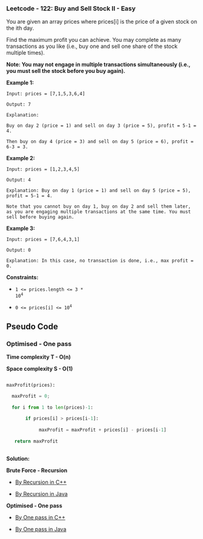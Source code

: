 ### Leetcode - 122: Buy and Sell Stock II - Easy

You are given an array prices where prices[i] is the price of a given stock on the ith day.

Find the maximum profit you can achieve. You may complete as many transactions as you like (i.e., buy one and sell one share of the stock multiple times).

**Note: You may not engage in multiple transactions simultaneously (i.e., you must sell the stock before you buy again).**
 
**Example 1:**

```
Input: prices = [7,1,5,3,6,4]

Output: 7

Explanation: 

Buy on day 2 (price = 1) and sell on day 3 (price = 5), profit = 5-1 = 4.

Then buy on day 4 (price = 3) and sell on day 5 (price = 6), profit = 6-3 = 3.
```

**Example 2:**

```
Input: prices = [1,2,3,4,5]

Output: 4

Explanation: Buy on day 1 (price = 1) and sell on day 5 (price = 5), profit = 5-1 = 4.

Note that you cannot buy on day 1, buy on day 2 and sell them later, as you are engaging multiple transactions at the same time. You must sell before buying again.
```

**Example 3:**

```
Input: prices = [7,6,4,3,1]

Output: 0

Explanation: In this case, no transaction is done, i.e., max profit = 0.
``` 

**Constraints:**

- <code>1 <= prices.length <= 3 * 10<sup>4</sup></code>

- <code>0 <= prices[i] <= 10<sup>4</sup></code>

## Pseudo Code

### Optimised - One pass

**Time complexity T - O(n)**

**Space complexity S - O(1)**

```python

maxProfit(prices):

  maxProfit = 0;
  
  for i from 1 to len(prices)-1:
  
       if prices[i] > prices[i-1]:
       
            maxProfit = maxProfit + prices[i] - prices[i-1]
   
   return maxProfit
   
```

**Solution:**

**Brute Force - Recursion**

  - [By Recursion in C++](https://github.com/Ajay2521/Competitive-Programming/blob/main/Leetcode%20And%20GFG/Array/Easy/Buy%20and%20Sell%20Stock%20II/By%20Recursion.cpp)

  - [By Recursion in Java](https://github.com/Ajay2521/Competitive-Programming/blob/main/Leetcode%20And%20GFG/Array/Easy/Buy%20and%20Sell%20Stock%20II/By%20Recursion.java)

**Optimised - One pass**

   - [By One pass in C++](https://github.com/Ajay2521/Competitive-Programming/blob/main/Leetcode%20And%20GFG/Array/Easy/Buy%20and%20Sell%20Stock%20II/By%20one%20pass.cpp)
   
   - [By One pass in Java](https://github.com/Ajay2521/Competitive-Programming/blob/main/Leetcode%20And%20GFG/Array/Easy/Buy%20and%20Sell%20Stock%20II/By%20one%20pass.java)

 
